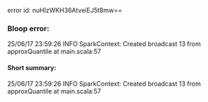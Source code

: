 error id: nuHIzWKH36AtveiEJ5t8mw==
### Bloop error:

25/06/17 23:59:26 INFO SparkContext: Created broadcast 13 from approxQuantile at main.scala:57
#### Short summary: 

25/06/17 23:59:26 INFO SparkContext: Created broadcast 13 from approxQuantile at main.scala:57
